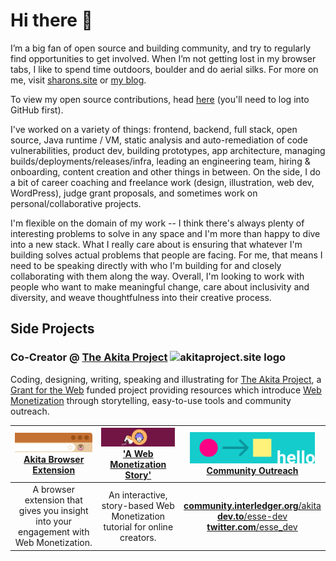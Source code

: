 # Hi there 👋

I’m a big fan of open source and building community, and try to regularly find opportunities to get involved. When I’m not getting lost in my browser tabs, I like to spend time outdoors, boulder and do aerial silks. For more on me, visit [sharons.site](https://sharons.site/) or [my blog](https://blog.sharons.site/).

To view my open source contributions, head [here](https://github.com/issues?q=involves%3Asharon-wang+is%3Apublic) (you'll need to log into GitHub first).

I've worked on a variety of things: frontend, backend, full stack, open source, Java runtime / VM, static analysis and auto-remediation of code vulnerabilities, product dev, building prototypes, app architecture, managing builds/deployments/releases/infra, leading an engineering team, hiring & onboarding, content creation and other things in between. On the side, I do a bit of career coaching and freelance work (design, illustration, web dev, WordPress), judge grant proposals, and sometimes work on personal/collaborative projects.

I'm flexible on the domain of my work -- I think there's always plenty of interesting problems to solve in any space and I'm more than happy to dive into a new stack. What I really care about is ensuring that whatever I'm building solves actual problems that people are facing. For me, that means I need to be speaking directly with who I'm building for and closely collaborating with them along the way. Overall, I'm looking to work with people who want to make meaningful change, care about inclusivity and diversity, and weave thoughtfulness into their creative process.

## Side Projects
### Co-Creator @ [The Akita Project](https://akitaproject.site) <img src="https://github.com/esse-dev/akita/raw/main/assets/icons/icon_64x64.png" alt="akitaproject.site logo" width="32"/>
Coding, designing, writing, speaking and illustrating for [The Akita Project](https://akitaproject.site), a [Grant for the Web](https://www.grantfortheweb.org/) funded project providing resources which introduce [Web Monetization](https://webmonetization.org) through storytelling, easy-to-use tools and community outreach.

| <img src="https://github.com/esse-dev/akita-project-site/raw/main/assets/banner1_browser_extension.svg" alt="Akita Extension banner" width="200"/><br>[Akita Browser Extension](https://github.com/esse-dev/akita) | <img src="https://github.com/esse-dev/akita-project-site/raw/main/assets/banner2_a_web_monetization_story.svg" alt="'A Web Monetization Story' banner" width="200"/><br>['A Web Monetization Story'](https://esse-dev.github.io/a-web-monetization-story/) | <img src="https://github.com/esse-dev/akita-project-site/raw/main/assets/banner3_outreach.svg" alt="Akita Outreach banner" width="200"/><br>[Community Outreach](https://akitaproject.site/#community-outreach) |
| :-------------: |:-------------:| :-------------: |
| A browser extension that gives you insight into your engagement with Web Monetization. | An interactive, story-based Web Monetization tutorial for online creators. | [**community.interledger.org**/akita](https://community.interledger.org/akita)<br>[**dev.to**/esse-dev](https://dev.to/esse-dev)<br>[**twitter.com**/esse_dev](https://twitter.com/esse_dev) |
